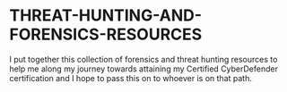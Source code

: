 # THREAT-HUNTING-AND-FORENSICS-RESOURCES
I put together this collection of forensics and threat hunting resources to help me along my journey towards attaining my Certified CyberDefender certification and I hope to pass this on to whoever is on that path.
